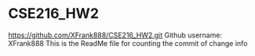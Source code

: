 # CSE216_HW2

https://github.com/XFrank888/CSE216_HW2.git
Github username: XFrank888
This is the ReadMe file for counting the commit of change info
